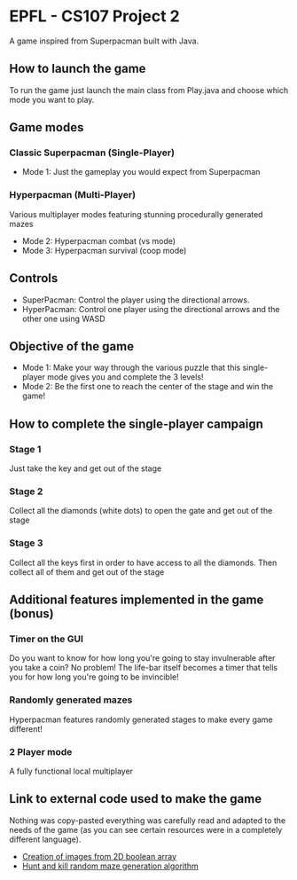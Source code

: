 # EPFL - CS107 Project 2

A game inspired from Superpacman built with Java.

## How to launch the game
To run the game just launch the main class from Play.java and choose which mode you want to play.

## Game modes
### Classic Superpacman (Single-Player)
* Mode 1: Just the gameplay you would expect from Superpacman
### Hyperpacman (Multi-Player)
Various multiplayer modes featuring stunning procedurally generated mazes
* Mode 2: Hyperpacman combat (vs mode)
* Mode 3: Hyperpacman survival (coop mode)

## Controls 
* SuperPacman: Control the player using the directional arrows.
* HyperPacman: Control one player using the directional arrows and the other one using WASD

## Objective of the game
* Mode 1:  Make your way through the various puzzle that this single-player mode gives you and complete the 3 levels!
* Mode 2: Be the first one to reach the center of the stage and win the game!

## How to complete the single-player campaign
### Stage 1
Just take the key and get out of the stage
### Stage 2
Collect all the diamonds (white dots) to open the gate and get out of the stage
### Stage 3
Collect all the keys first in order to have access to all the diamonds. Then collect all of them and get out of the stage

## Additional features implemented in the game (bonus)
### Timer on the GUI
Do you want to know for how long you're going to stay invulnerable after you take a coin? No problem! The life-bar itself becomes a timer that tells you for how long you're going to be invincible!
### Randomly generated mazes
Hyperpacman features randomly generated stages to make every game different!
### 2 Player mode
A fully functional local multiplayer

## Link to external code used to make the game
Nothing was copy-pasted everything was carefully read and adapted to the needs of the game (as you can see certain resources were in a completely different language).
* [Creation of images from 2D boolean array](https://www.experts-exchange.com/questions/20955446/How-to-convert-a-boolean-array-to-a-GIF-image-file-and-vice-versa.html?redirect=/questions/20955446/How-to-convert-a-boolean-array-to-a-GIF-image-file-and-vice-versa.html&offering=3032#succeeded)
* [Hunt and kill random maze generation algorithm](https://codereview.stackexchange.com/questions/127785/hunt-n-kill-algorithm)